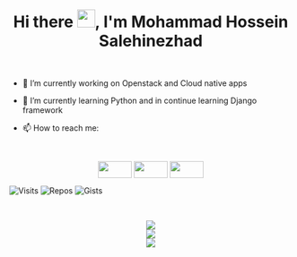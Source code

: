 <h1 align="center">Hi there <img src="https://media.giphy.com/media/hvRJCLFzcasrR4ia7z/giphy.gif" width="32">, I'm Mohammad Hossein Salehinezhad</h1>

<br/>

<p align="center">

- 🔭 I’m currently working on Openstack and Cloud native apps

- 🌱 I’m currently learning Python and in continue learning Django framework 

- 📫 How to reach me:</p>

<br/> 

<p align="center">
<!-- <a href=<> target="blank"><img align="center" src=https://cdn.jsdelivr.net/npm/simple-icons@3.0.1/icons/codepen.svg height="20" width="20" /></a>
<a href=<> target="blank"><img align="center" src=https://cdn.jsdelivr.net/npm/simple-icons@3.0.1/icons/dev-dot-to.svg height="20" width="20" /></a>
<a href=<> target="blank"><img align="center" src=https://cdn.jsdelivr.net/npm/simple-icons@3.0.1/icons/twitter.svg height="20" width="20" /></a> -->
<a href=https://www.linkedin.com/in/mrunix1998 target="blank"><img align="center" src=https://cdn.jsdelivr.net/npm/simple-icons@3.0.1/icons/linkedin.svg height="30" width="60" /></a>
<a href=https://www.instagram.com/mohammad331saleh target="blank"><img align="center" src=https://cdn.jsdelivr.net/npm/simple-icons@3.0.1/icons/instagram.svg height="30" width="60" /></a>
<a href=https://t.me/mrunix1998 target="blank"><img align="center" src="https://cdn.jsdelivr.net/npm/simple-icons@3.0.1/icons/telegram.svg" height="30" width="60" /></a>
</p>

![Visits](https://badges.pufler.dev/visits/mrunix1998/mrunix1998)
![Repos](https://badges.pufler.dev/repos/mrunix1998)
![Gists](https://badges.pufler.dev/gists/mrunix1998)

<br/>  

<p align="center">
  <img src=https://github-readme-stats.vercel.app/api?username=mrunix1998&hide_border=true&bg_color=191b1f&title_color=36beb6&text_color=fff&line_height=20&hide=["stars"] />
  <br/>
  <img src=https://github-readme-streak-stats.herokuapp.com?user=mrunix1998&theme=bear&hide_border=true&date_format=j%20M%5B%20Y%5D&background&background=191B1F&fire=36BEB6&ring=36BEB6&stroke=FFFFFF88&sideNums=36BEB6&currStreakNum=FFFFFF&currStreakLabel=562979&sideLabels=D6DD45&dates=FFFFFF76 />
  <br/>
  <img src=https://github-readme-stats.vercel.app/api/top-langs/?username=mrunix1998&layout=compact&hide_border=true&bg_color=191b1f&title_color=36beb6&text_color=28B4B8 />
</p>

<br/>
